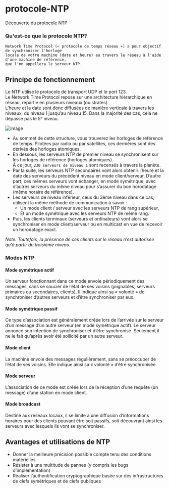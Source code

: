 # protocole-NTP
Découverte du protocole NTP

### Qu'est-ce que le protocole NTP?
```
Network Time Protocol (« protocole de temps réseau ») a pour objectif de synchroniser l'horloge
locale de votre machine (date et heure) au travers le réseau à l'aide d'une machine de référence,
que l'on appellera le serveur NTP.
```

## Principe de fonctionnement

Le NTP utilise le protocole de transport UDP et le port 123.<br>
Le Network Time Protocol repose sur une architecture hiérarchique en réseau, répartie en plusieurs niveaux (ou strates).<br>
L’heure et la date sont donc diffusées de manière verticale à travers les niveaux, du niveau 1 jusqu’au niveau 15. Dans la majorité des cas, cela ne dépasse pas le 5ᵉ niveau.

![image](https://user-images.githubusercontent.com/83721477/167574127-55cc88b5-5358-41cf-a691-e037f2adb257.png)

* Au sommet de cette structure, vous trouverez les horloges de référence de temps. Pilotées par radio ou par satellites, ces dernières sont des dérivés des horloges atomiques.
* En dessous, les serveurs NTP de premier niveau se synchronisent sur les horloges de référence (horloges atomiques).<br>À ce jour, `230 serveurs de niveau 1` sont recensés à travers la planète.
* Par la suite, les serveurs NTP secondaires vont alors obtenir l’heure et la date des serveurs du précédent niveau en mode client/serveur. D’autre part, ces mêmes serveurs vont échanger, en mode symétrique, avec d’autres serveurs du même niveau pour s’assurer du bon horodatage (même horaire de référence).
* Les serveurs de niveau inférieur, ceux du 3ème niveau dans ce cas, utilisent la même méthode de communication à savoir :
  * Un mode client / serveur avec les serveurs NTP de rang supérieur,
  * Et un mode symétrique avec les serveurs NTP de même rang.
* Puis, les clients terminaux (serveurs et ordinateurs) vont alors se synchroniser en mode client/serveur ou en multicast en vue de recevoir un horodatage exact. 

*Note: Toutefois, la présence de ces clients sur le réseau n’est autorisée qu’à partir du troisième niveau.*

### Modes NTP
#### Mode symétrique actif
Un serveur fonctionnant dans ce mode envoie périodiquement des messages, sans se soucier de l’état de ses voisins (joignables, serveurs primaires ou secondaires, clients). Il indique ainsi sa « volonté » de synchroniser d’autres serveurs et d’être synchroniser par eux.

#### Mode symétrique passif
Ce type d’association est généralement créée lors de l’arrivée sur le serveur d’un message d’un autre serveur (en mode symétrique actif). Le serveur annonce son intention de synchroniser et d’être synchronisé. Seulement il ne le fait qu’après avoir été sollicité par un autre serveur.

#### Mode client
La machine envoie des messages régulièrement, sans se préoccuper de l’état de ses voisins. Elle indique ainsi sa « volonté » d’être synchronisée.

#### Mode serveur
L’association de ce mode est créée lors de la réception d’une requête (un message) d’une station en mode client.

#### Mode broadcast
Destiné aux réseaux locaux, il se limite à une diffusion d’informations horaires pour des clients pouvant être soit passifs, soit découvrant ainsi les serveurs avec lesquels ils vont se synchroniser.

## Avantages et utilisations de NTP
* Donner la meilleure précision possible compte tenu des conditions matérielles
* Résister à une multitude de pannes (y compris les bugs d’implémentation)
* Réaliser l’authentification cryptographique basée sur des infrastructures de clefs symétriques et de clefs publiques

